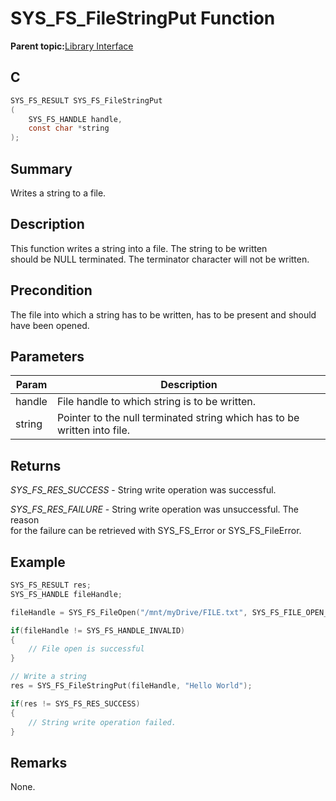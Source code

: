 # SYS\_FS\_FileStringPut Function

**Parent topic:**[Library Interface](GUID-42556FDF-A632-49FE-8A5E-9303A926578C.md)

## C

```c
SYS_FS_RESULT SYS_FS_FileStringPut
(
    SYS_FS_HANDLE handle,
    const char *string
);
```

## Summary

Writes a string to a file.

## Description

This function writes a string into a file. The string to be written<br />should be NULL terminated. The terminator character will not be written.

## Precondition

The file into which a string has to be written, has to be present and should have been opened.

## Parameters

|Param|Description|
|-----|-----------|
|handle|File handle to which string is to be written.|
|string|Pointer to the null terminated string which has to be written into file.|

## Returns

*SYS\_FS\_RES\_SUCCESS* - String write operation was successful.

*SYS\_FS\_RES\_FAILURE* - String write operation was unsuccessful. The reason<br />for the failure can be retrieved with SYS\_FS\_Error or SYS\_FS\_FileError.

## Example

```c
SYS_FS_RESULT res;
SYS_FS_HANDLE fileHandle;

fileHandle = SYS_FS_FileOpen("/mnt/myDrive/FILE.txt", SYS_FS_FILE_OPEN_WRITE_PLUS));

if(fileHandle != SYS_FS_HANDLE_INVALID)
{
    // File open is successful
}

// Write a string
res = SYS_FS_FileStringPut(fileHandle, "Hello World");

if(res != SYS_FS_RES_SUCCESS)
{
    // String write operation failed.
}
```

## Remarks

None.


